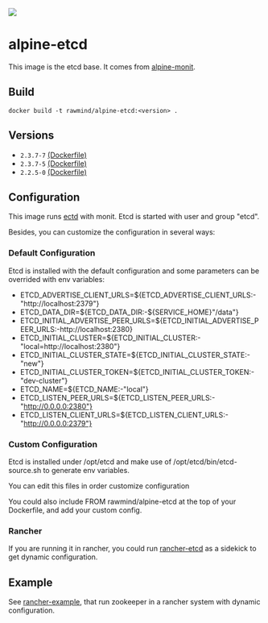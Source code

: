 [![](https://images.microbadger.com/badges/image/rawmind/alpine-etcd.svg)](https://microbadger.com/images/rawmind/alpine-etcd "Get your own image badge on microbadger.com")

alpine-etcd 
==============

This image is the etcd base. It comes from [alpine-monit][alpine-monit].

## Build

```
docker build -t rawmind/alpine-etcd:<version> .
```

## Versions

- `2.3.7-7` [(Dockerfile)](https://github.com/rawmind0/alpine-etcd/blob/2.3.7-7/Dockerfile)
- `2.3.7-5` [(Dockerfile)](https://github.com/rawmind0/alpine-etcd/blob/2.3.7-5/Dockerfile)
- `2.2.5-0` [(Dockerfile)](https://github.com/rawmind0/alpine-etcd/blob/2.2.5-0/Dockerfile)

## Configuration

This image runs [ectd][etcd] with monit. Etcd is started with user and group "etcd".

Besides, you can customize the configuration in several ways:

### Default Configuration

Etcd is installed with the default configuration and some parameters can be overrided with env variables:

- ETCD_ADVERTISE_CLIENT_URLS=${ETCD_ADVERTISE_CLIENT_URLS:-"http://localhost:2379"}
- ETCD_DATA_DIR=${ETCD_DATA_DIR:-${SERVICE_HOME}"/data"}
- ETCD_INITIAL_ADVERTISE_PEER_URLS=${ETCD_INITIAL_ADVERTISE_PEER_URLS:-http://localhost:2380}
- ETCD_INITIAL_CLUSTER=${ETCD_INITIAL_CLUSTER:-"local=http://localhost:2380"}
- ETCD_INITIAL_CLUSTER_STATE=${ETCD_INITIAL_CLUSTER_STATE:-"new"}
- ETCD_INITIAL_CLUSTER_TOKEN=${ETCD_INITIAL_CLUSTER_TOKEN:-"dev-cluster"}
- ETCD_NAME=${ETCD_NAME:-"local"}
- ETCD_LISTEN_PEER_URLS=${ETCD_LISTEN_PEER_URLS:-"http://0.0.0.0:2380"}
- ETCD_LISTEN_CLIENT_URLS=${ETCD_LISTEN_CLIENT_URLS:-"http://0.0.0.0:2379"}


### Custom Configuration

Etcd is installed under /opt/etcd and make use of /opt/etcd/bin/etcd-source.sh to generate env variables.

You can edit this files in order customize configuration

You could also include FROM rawmind/alpine-etcd at the top of your Dockerfile, and add your custom config.

### Rancher

If you are running it in rancher, you could run [rancher-etcd][rancher-etcd] as a sidekick to get dynamic configuration.


## Example

See [rancher-example][rancher-example], that run zookeeper in a rancher system with dynamic configuration.


[alpine-monit]: https://github.com/rawmind0/alpine-monit/
[etcd]: https://github.com/coreos/etcd
[rancher-etcd]: https://hub.docker.com/r/rawmind/rancher-etcd/
[rancher-example]: https://github.com/rawmind0/alpine-etcd/tree/master/rancher
